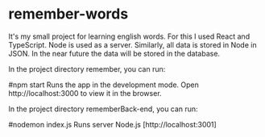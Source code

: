 # remember-words
It's my small project for learning english words.
For this I used React and TypeScript.
Node is used as a server. Similarly, all data is stored in Node in JSON.
In the near future the data will be stored in the database.

In the project directory remember, you can run:

#npm start
Runs the app in the development mode.
Open http://localhost:3000 to view it in the browser.

In the project directory rememberBack-end, you can run:

#nodemon index.js
Runs server Node.js [http://localhost:3001]
